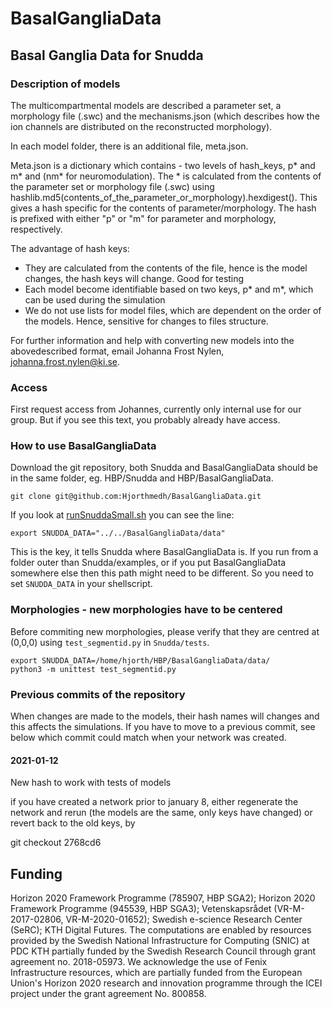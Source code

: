 # BasalGangliaData

## Basal Ganglia Data for Snudda

### Description of models

The multicompartmental models are described a parameter set, a morphology file (.swc) and the mechanisms.json (which describes how the ion channels are distributed on the reconstructed morphology). 

In each model folder, there is an additional file, meta.json.

Meta.json is a dictionary which contains - two levels of hash_keys, p* and m* and (nm* for neuromodulation). The * is calculated from the contents of the parameter set or morphology file (.swc) using hashlib.md5(contents_of_the_parameter_or_morphology).hexdigest(). This gives a hash specific for the contents of parameter/morphology. The hash is prefixed with either "p" or "m" for parameter and morphology, respectively.

The advantage of hash keys:
  - They are calculated from the contents of the file, hence is the model changes, the hash keys will change. Good for testing
  - Each model become identifiable based on two keys, p* and m*, which can be used during the simulation
  - We do not use lists for model files, which are dependent on the order of the models. Hence, sensitive for changes to files structure. 

For further information and help with converting new models into the abovedescribed format, email Johanna Frost Nylen, johanna.frost.nylen@ki.se.

### Access
First request access from Johannes, currently only internal use for our group. But if you see this text, you probably already have access.

### How to use BasalGangliaData
Download the git repository, both Snudda and BasalGangliaData should be in the same folder, eg. HBP/Snudda and HBP/BasalGangliaData.

```
git clone git@github.com:Hjorthmedh/BasalGangliaData.git
```

If you look at [runSnuddaSmall.sh](https://github.com/Hjorthmedh/Snudda/blob/master/examples/runSnuddaSmall.sh) you can see the line:

```
export SNUDDA_DATA="../../BasalGangliaData/data"
```

This is the key, it tells Snudda where BasalGangliaData is. If you run from a folder outer than Snudda/examples, or if you put BasalGangliaData somewhere else then this path might need to be different. So you need to set ```SNUDDA_DATA``` in your shellscript.


### Morphologies - new morphologies have to be centered

Before commiting new morphologies, please verify that they are centred at (0,0,0) using ```test_segmentid.py``` in ```Snudda/tests```.

```
export SNUDDA_DATA=/home/hjorth/HBP/BasalGangliaData/data/
python3 -m unittest test_segmentid.py
```
### Previous commits of the repository

When changes are made to the models, their hash names will changes and this affects the simulations. If you have to move to a previous commit, see below which commit could match when your network was created.

#### 2021-01-12

New hash to work with tests of models

if you have created a network prior to january 8, either regenerate the network and rerun (the models are the same, only keys have changed) or revert back to the old keys, by

git checkout 2768cd6

## Funding

Horizon 2020 Framework Programme (785907, HBP SGA2); Horizon 2020 Framework Programme (945539, HBP SGA3); Vetenskapsrådet (VR-M-2017-02806, VR-M-2020-01652); Swedish e-science Research Center (SeRC); KTH Digital Futures. The computations are enabled by resources provided by the Swedish National Infrastructure for Computing (SNIC) at PDC KTH partially funded by the Swedish Research Council through grant agreement no. 2018-05973. We acknowledge the use of Fenix Infrastructure resources, which are partially funded from the European Union's Horizon 2020 research and innovation programme through the ICEI project under the grant agreement No. 800858.
